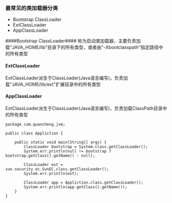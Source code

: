 ### 最常见的类加载器分类 ###
* Bootstrap ClassLoader
* ExtClassLoader
* AppClassLoader

####Bootstrap ClassLoader####
称为启动类加载器，主要负责加载"JAVA_HOME/lib"目录下的所有类型，或者由"-Xbootclasspath"指定路径中的所有类型

#### ExtClassLoader ####
ExtClassLoader派生于ClassLoader(Java语言编写)，负责加载"JAVA_HOME/lib/ext"扩展目录中的所有类型

#### AppClassLoader ####
ExtClassLoader派生于ClassLoader(Java语言编写)，负责加载ClassPath目录中的所有类型
```
package com.quancheng.jvm;

public class Appliction {

    public static void main(String[] args) {
        ClassLoader bootstrap = System.class.getClassLoader();
        System.err.println(null != bootstrap ? bootstrap.getClass().getName() : null);

        ClassLoader ext = sun.security.ec.SunEC.class.getClassLoader();
        System.err.println(ext);

        ClassLoader app = Appliction.class.getClassLoader();
        System.err.println(app.getClass().getName());
    }
}
```